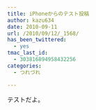 ```yaml
---
title: iPhoneからのテスト投稿
author: kazu634
date: 2010-09-11
url: /2010/09/12/_1568/
has_been_twittered:
  - yes
tmac_last_id:
  - 303816894958432256
categories:
  - つれづれ

---
```

テストだよ。
